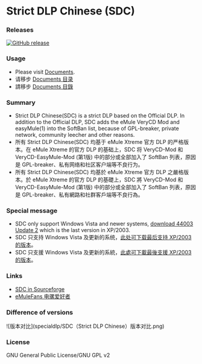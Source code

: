 ﻿﻿Strict DLP Chinese (SDC)
=====

### Releases
[![GitHub release](https://img.shields.io/github/release/chengr28/specialdlp.svg)](https://github.com/chengr28/specialdlp/releases/latest)

### Usage
* Please visit [Documents](https://github.com/chengr28/specialdlp/tree/master/Documents).
* 请移步 [Documents 目录](https://github.com/chengr28/specialdlp/tree/master/Documents)
* 請移步 [Documents 目錄](https://github.com/chengr28/specialdlp/tree/master/Documents)

### Summary
* Strict DLP Chinese(SDC) is a strict DLP based on the Official DLP. In addition to the Official DLP, SDC adds the eMule VeryCD Mod and easyMule(1) into the SoftBan list, because of GPL-breaker, private network, community leecher and other reasons.
* 所有 Strict DLP Chinese(SDC) 均基于 eMule Xtreme 官方 DLP 的严格版本。在 eMule Xtreme 的官方 DLP 的基础上，SDC 将 VeryCD-Mod 和 VeryCD-EasyMule-Mod (第1版) 中的部分或全部加入了 SoftBan 列表，原因是 GPL-breaker、私有网络和社区客户端等不良行为。<br />
* 所有 Strict DLP Chinese(SDC) 均基於 eMule Xtreme 官方 DLP 之嚴格版本。於 eMule Xtreme 的官方 DLP 的基礎上，SDC 將 VeryCD-Mod 和 VeryCD-EasyMule-Mod (第1版) 中的部分或全部加入了 SoftBan 列表，原因是 GPL-breaker、私有網路和社群客戶端等不良行為。<br />

### Special message
* SDC only support Windows Vista and newer systems, [download 44003 Update 2](https://github.com/chengr28/specialdlp/releases/tag/v44003.2) which is the last version in XP/2003.
* SDC 只支持 Windows Vista 及更新的系统，[此处可下载最后支持 XP/2003 的版本](https://github.com/chengr28/specialdlp/releases/tag/v44003.2)。
* SDC 只支援 Windows Vista 及更新的系統，[此處可下載最後支援 XP/2003 的版本](https://github.com/chengr28/specialdlp/releases/tag/v44003.2)。

### Links
* [SDC in Sourceforge](https://sourceforge.net/projects/specialdlp)<br />
* [eMuleFans 电骡爱好者](https://emulefans.com)

### Difference of versions
![版本对比](specialdlp/SDC（Strict DLP Chinese）版本对比.png)

### License
GNU General Public License/GNU GPL v2
